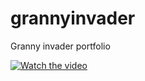 # grannyinvader
Granny invader portfolio

[![Watch the video](https://img.youtube.com/vi/8MxG4pGZR18/maxresdefault.jpg)](https://youtu.be/8MxG4pGZR18)
